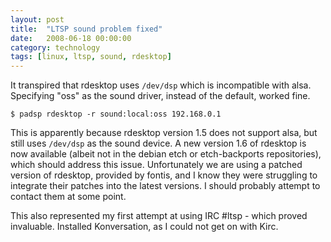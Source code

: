 ```yaml
---
layout: post
title:  "LTSP sound problem fixed"
date:   2008-06-18 00:00:00
category: technology 
tags: [linux, ltsp, sound, rdesktop]
---
```


It transpired that rdesktop uses `/dev/dsp` which is incompatible with alsa.  Specifying "oss" as the sound driver, instead of the default, worked fine.

    $ padsp rdesktop -r sound:local:oss 192.168.0.1

<!--more-->

This is apparently because rdesktop version 1.5 does not support alsa, but still uses `/dev/dsp` as the sound device.  A new version 1.6 of rdesktop is now available (albeit not in the debian etch or etch-backports repositories), which should address this issue.  Unfortunately we are using a patched version of rdesktop, provided by fontis, and I know they were struggling to integrate their patches into the latest versions.  I should probably attempt to contact them at some point.

This also represented my first attempt at using IRC #ltsp - which proved invaluable.  Installed Konversation, as I could not get on with Kirc.
